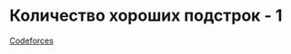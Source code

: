 # Количество хороших подстрок - 1

[Codeforces](https://codeforces.com/edu/course/2/lesson/3/1/practice/contest/272260/problem/D)